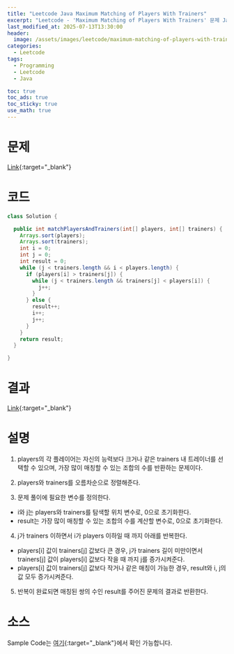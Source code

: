 ```yaml
---
title: "Leetcode Java Maximum Matching of Players With Trainers"
excerpt: "Leetcode - 'Maximum Matching of Players With Trainers' 문제 Java 풀이"
last_modified_at: 2025-07-13T13:30:00
header:
  image: /assets/images/leetcode/maximum-matching-of-players-with-trainers.png
categories:
  - Leetcode
tags:
  - Programming
  - Leetcode
  - Java

toc: true
toc_ads: true
toc_sticky: true
use_math: true
---
```

# 문제
[Link](https://leetcode.com/problems/maximum-matching-of-players-with-trainers/){:target="_blank"}

# 코드
```java
class Solution {

  public int matchPlayersAndTrainers(int[] players, int[] trainers) {
    Arrays.sort(players);
    Arrays.sort(trainers);
    int i = 0;
    int j = 0;
    int result = 0;
    while (j < trainers.length && i < players.length) {
      if (players[i] > trainers[j]) {
        while (j < trainers.length && trainers[j] < players[i]) {
          j++;
        }
      } else {
        result++;
        i++;
        j++;
      }
    }
    return result;
  }

}
```

# 결과
[Link](https://leetcode.com/problems/maximum-matching-of-players-with-trainers/submissions/1695951908/){:target="_blank"}

# 설명
1. players의 각 플레이어는 자신의 능력보다 크거나 같은 trainers 내 트레이너를 선택할 수 있으며, 가장 많이 매칭할 수 있는 조합의 수를 반환하는 문제이다.

2. players와 trainers를 오름차순으로 정렬해준다.

3. 문제 풀이에 필요한 변수를 정의한다.
- i와 j는 players와 trainers를 탐색할 위치 변수로, 0으로 초기화한다.
- result는 가장 많이 매칭할 수 있는 조합의 수를 계산할 변수로, 0으로 초기화한다.

4. j가 trainers 이하면서 i가 players 이하일 때 까지 아래를 반복한다.
- players[i] 값이 trainers[j] 값보다 큰 경우, j가 trainers 길이 미만이면서 trainers[j] 값이 players[i] 값보다 작을 때 까지 j를 증가시켜준다.
- players[i] 값이 trainers[j] 값보다 작거나 같은 매칭이 가능한 경우, result와 i, j의 값 모두 증가시켜준다.

5. 반복이 완료되면 매칭된 쌍의 수인 result를 주어진 문제의 결과로 반환한다.

# 소스
Sample Code는 [여기](https://github.com/GracefulSoul/leetcode/blob/master/src/main/java/gracefulsoul/problems/MaximumMatchingOfPlayersWithTrainers.java){:target="_blank"}에서 확인 가능합니다.